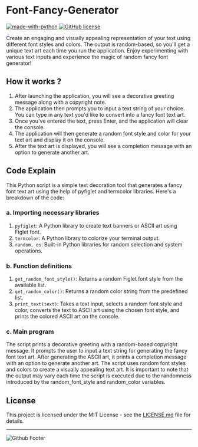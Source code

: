 # Font-Fancy-Generator
[![made-with-python](https://img.shields.io/badge/Made%20with-Python-1f425f.svg)](https://www.python.org/)
[![GitHub license](https://img.shields.io/github/license/Naereen/StrapDown.js.svg)](https://github.com/shabir-mp/Image-Background-Remover/blob/main/LICENSE)

Create an engaging and visually appealing representation of your text using different font styles and colors. The output is random-based, so you'll get a unique text art each time you run the application. Enjoy experimenting with various text inputs and experience the magic of random fancy font generator!

## How it works ?

1. After launching the application, you will see a decorative greeting message along with a copyright note.
2. The application then prompts you to input a text string of your choice. You can type in any text you'd like to convert into a fancy font text art.
3. Once you've entered the text, press Enter, and the application will clear the console.
4. The application will then generate a random font style and color for your text art and display it on the console.
5. After the text art is displayed, you will see a completion message with an option to generate another art.

## Code Explain
This Python script is a simple text decoration tool that generates a fancy font text art using the help of pyfiglet and termcolor libraries. Here's a breakdown of the code:

### a. Importing necessary libraries

1. `pyfiglet`: A Python library to create text banners or ASCII art using Figlet font.
2. `termcolor`: A Python library to colorize your terminal output.
3. `random, os`: Built-in Python libraries for random selection and system operations.

### b. Function definitions
1. `get_random_font_style()`: Returns a random Figlet font style from the available list.
2. `get_random_color()`: Returns a random color string from the predefined list.
3. `print_text(text)`: Takes a text input, selects a random font style and color, converts the text to ASCII art using the chosen font style, and prints the colored ASCII art on the console.

### c. Main program
The script prints a decorative greeting with a random-based copyright message.
It prompts the user to input a text string for generating the fancy font text art.
After generating the ASCII art, it prints a completion message with an option to generate another art.
The script uses random font styles and colors to create a visually appealing text art. It is important to note that the output may vary each time the script is executed due to the randomness introduced by the random_font_style and random_color variables.

## License
This project is licensed under the MIT License - see the [LICENSE.md](LICENSE.md) file for details.

-----------------------------------------------------------------------------------------
![Github Footer](https://github.com/shabir-mp/Kereta-Api-Indonesia-Booking-System/assets/133546000/c1833fe4-f470-494f-99e7-d583421625be)


